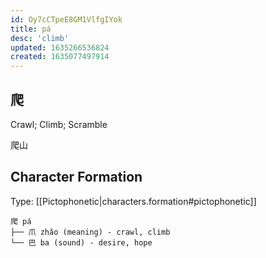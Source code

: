 ```yaml
---
id: Oy7cCTpeE8GM1VlfgIYok
title: pá
desc: 'climb'
updated: 1635266536824
created: 1635077497914
---
```


## 爬

Crawl; Climb; Scramble

爬山

## Character Formation

Type: [[Pictophonetic|characters.formation#pictophonetic]]

```
爬 pá 
├── 爪 zhǎo (meaning) - crawl, climb
└── 巴 ba (sound) - desire, hope
```
